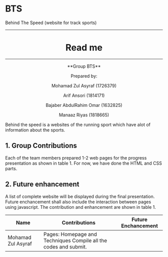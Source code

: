 # BTS
 Behind The Speed (website for track sports)


---
<h1 align= "center"> Read me </h1>

---

<p align= "center"> **Group BTS** </p>
<p align= "center"> Prepared by: </p>
<p align= "center"> Mohamad Zul Asyraf (1726379) </p>
<p align= "center"> Arif Ansori (1814171) </p>
<p align= "center"> Bajaber AbdulRahim Omar (1632825) </p>
<p align= "center"> Manaaz Riyas (1818665) </p>

Behind the speed is a websites of the running sport which have alot of information about the sports.

<h2>1. Group Contributions</h2>
Each of the team members prepared 1-2 web pages for the progress presentation as shown in table 1. For now, we have done the HTML and CSS parts. 

<h2>2. Future enhancement</h2>
A list of complete website will be displayed during the final presentation. Future enchancement shall also include the interaction between pages using javascript.
The contribution and enhancement are shown in table 1.


| Name | Contributions | Future Enchancement |
| ---- | ---- | ---- |
| Mohamad Zul Asyraf | Pages: Homepage and Techniques Compile all the codes and submit. |      






